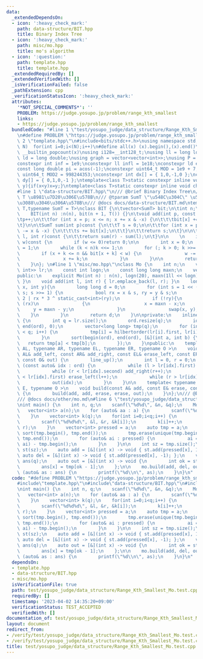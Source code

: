 ```yaml
---
data:
  _extendedDependsOn:
  - icon: ':heavy_check_mark:'
    path: data-structure/BIT.hpp
    title: Binary Index Tree
  - icon: ':heavy_check_mark:'
    path: misc/mo.hpp
    title: mo's algorithm
  - icon: ':question:'
    path: template.hpp
    title: template.hpp
  _extendedRequiredBy: []
  _extendedVerifiedWith: []
  _isVerificationFailed: false
  _pathExtension: cpp
  _verificationStatusIcon: ':heavy_check_mark:'
  attributes:
    '*NOT_SPECIAL_COMMENTS*': ''
    PROBLEM: https://judge.yosupo.jp/problem/range_kth_smallest
    links:
    - https://judge.yosupo.jp/problem/range_kth_smallest
  bundledCode: "#line 1 \"test/yosupo_judge/data_structure/Range_Kth_Smallest_Mo.test.cpp\"\
    \n#define PROBLEM \"https://judge.yosupo.jp/problem/range_kth_smallest\"\n\n#line\
    \ 2 \"template.hpp\"\n#include<bits/stdc++.h>\nusing namespace std;\n#define rep(i,\
    \ N)  for(int i=0;i<(N);i++)\n#define all(x) (x).begin(),(x).end()\n#define popcount(x)\
    \ __builtin_popcount(x)\nusing i128=__int128_t;\nusing ll = long long;\nusing\
    \ ld = long double;\nusing graph = vector<vector<int>>;\nusing P = pair<int, int>;\n\
    constexpr int inf = 1e9;\nconstexpr ll infl = 1e18;\nconstexpr ld eps = 1e-6;\n\
    const long double pi = acos(-1);\nconstexpr uint64_t MOD = 1e9 + 7;\nconstexpr\
    \ uint64_t MOD2 = 998244353;\nconstexpr int dx[] = { 1,0,-1,0 };\nconstexpr int\
    \ dy[] = { 0,1,0,-1 };\ntemplate<class T>static constexpr inline void chmax(T&x,T\
    \ y){if(x<y)x=y;}\ntemplate<class T>static constexpr inline void chmin(T&x,T y){if(x>y)x=y;}\n\
    #line 1 \"data-structure/BIT.hpp\"\n/// @brief Binary Index Tree\n/// @tparam\
    \ T \u8981\u7D20\u306E\u578B\n/// @tparam SumT \"\u548C\u304C\" \u53CE\u307E\u308B\
    \u3088\u3046\u306A\u578B\n/// @docs docs/data-structure/BIT.md\ntemplate<typename\
    \ T,typename SumT = T>\nclass BIT {\n\tvector<SumT> bit;\n\tint n;\npublic:\n\
    \    BIT(int n) :n(n), bit(n + 1, T()) {}\n\tvoid add(int p, const T& w) {\n\t\
    \tp++;\n\t\tfor (int x = p; x <= n; x += x & -x) {\n\t\t\tbit[x] += w;\n\t\t}\n\
    \t}\n\n\tSumT sum(int p)const {\n\t\tT s = 0;\n\n\t\tfor (int x = p; x > 0; x\
    \ -= x & -x) {\n\t\t\ts += bit[x];\n\t\t}\n\t\treturn s;\n\t}\n\n\tSumT sum(int\
    \ l, int r)const {\n\t\treturn sum(r) - sum(l);\n\t}\n\n    \n    int lower_bound(SumT\
    \ w)const {\n        if (w <= 0)return 0;\n\n        int x = 0;\n        int k\
    \ = 1;\n        while (k < n)k <<= 1;\n        for (; k > 0; k >>= 1) {\n    \
    \        if (x + k <= n && bit[x + k] < w) {\n                w -= bit[x + k];\n\
    \                x += k;\n            }\n        }\n\n        return x + 1;\n\
    \    }\n}; \n#line 1 \"misc/mo.hpp\"\nclass Mo {\n    int n;\n    vector<pair<int,\
    \ int>> lr;\n    const int logn;\n    const long long maxn;\n    vector<int> ord;\n\
    public:\n    explicit Mo(int n) : n(n), logn(20), maxn(1ll << logn) { lr.reserve(n);\
    \ }\n    void add(int l, int r) { lr.emplace_back(l, r); }\n    long long hilbertorder(int\
    \ x, int y){\n        long long d = 0;\n        for (int s = 1 << (logn - 1);\
    \ s; s >>= 1) {\n            bool rx = x & s, ry = y & s;\n            d = d <<\
    \ 2 | rx * 3 ^ static_cast<int>(ry);\n            if (!ry){\n                if\
    \ (rx)\n                {\n                    x = maxn - x;\n               \
    \     y = maxn - y;\n                }\n                swap(x, y);\n        \
    \    }\n        }\n        return d;\n    }\n\nprivate:\n    inline void line_up()\
    \ {\n        int q = lr.size();\n        ord.resize(q);\n        iota(begin(ord),\
    \ end(ord), 0);\n        vector<long long> tmp(q);\n        for (int i = 0; i\
    \ < q; i++) {\n            tmp[i] = hilbertorder(lr[i].first, lr[i].second);\n\
    \        }\n        sort(begin(ord), end(ord), [&](int a, int b) {\n         \
    \   return tmp[a] < tmp[b];\n        });\n    }\npublic:\n    template< typename\
    \ AL, typename AR, typename EL, typename ER, typename O >\n    void build(const\
    \ AL& add_left, const AR& add_right, const EL& erase_left, const ER& erase_right,\
    \ const O& out) {\n        line_up();\n        int l = 0, r = 0;\n        for\
    \ (const auto& idx : ord) {\n            while (l > lr[idx].first) add_left(--l);\n\
    \            while (r < lr[idx].second) add_right(r++);\n            while (l\
    \ < lr[idx].first) erase_left(l++);\n            while (r > lr[idx].second) erase_right(--r);\n\
    \            out(idx);\n        }\n    }\n\n    template< typename A, typename\
    \ E, typename O >\n    void build(const A& add, const E& erase, const O& out)\
    \ {\n        build(add, add, erase, erase, out);\n    }\n};\n/// @brief mo's algorithm\n\
    /// @docs docs/other/mo.md\n#line 6 \"test/yosupo_judge/data_structure/Range_Kth_Smallest_Mo.test.cpp\"\
    \nint main() {\n    int n, q;\n    scanf(\"%d%d\", &n, &q);\n    Mo mo(q);\n \
    \   vector<int> a(n);\n    for (auto& aa : a) {\n        scanf(\"%d\", &aa);\n\
    \    }\n    vector<int> k(q);\n    for(int i=0;i<q;i++) {\n        int l, r;\n\
    \        scanf(\"%d%d%d\", &l, &r, &k[i]);\n        k[i]++;\n        mo.add(l,\
    \ r);\n    }\n    vector<int> pressed = a;\n    auto tmp = a;\n    {\n       \
    \ sort(tmp.begin(), tmp.end());\n        tmp.erase(unique(tmp.begin(),tmp.end()),\
    \ tmp.end());\n        for (auto& ai : pressed) {\n            ai = lower_bound(tmp.begin(),tmp.end(),\
    \ ai) - tmp.begin();\n        }\n    }\n\n    int sz = tmp.size();\n    BIT<int>\
    \ st(sz);\n    auto add = [&](int x) -> void { st.add(pressed[x], 1); };\n   \
    \ auto del = [&](int x) -> void { st.add(pressed[x], -1); };\n    vector<int>\
    \ ans(q);\n    auto out = [&](int x) -> void {\n        int ok = st.lower_bound(k[x]);\n\
    \        ans[x] = tmp[ok - 1];\n    };\n\n    mo.build(add, del, out);\n    for\
    \ (auto& as : ans) {\n        printf(\"%d\\n\", as);\n    }\n}\n"
  code: "#define PROBLEM \"https://judge.yosupo.jp/problem/range_kth_smallest\"\n\n\
    #include\"template.hpp\"\n#include\"data-structure/BIT.hpp\"\n#include\"misc/mo.hpp\"\
    \nint main() {\n    int n, q;\n    scanf(\"%d%d\", &n, &q);\n    Mo mo(q);\n \
    \   vector<int> a(n);\n    for (auto& aa : a) {\n        scanf(\"%d\", &aa);\n\
    \    }\n    vector<int> k(q);\n    for(int i=0;i<q;i++) {\n        int l, r;\n\
    \        scanf(\"%d%d%d\", &l, &r, &k[i]);\n        k[i]++;\n        mo.add(l,\
    \ r);\n    }\n    vector<int> pressed = a;\n    auto tmp = a;\n    {\n       \
    \ sort(tmp.begin(), tmp.end());\n        tmp.erase(unique(tmp.begin(),tmp.end()),\
    \ tmp.end());\n        for (auto& ai : pressed) {\n            ai = lower_bound(tmp.begin(),tmp.end(),\
    \ ai) - tmp.begin();\n        }\n    }\n\n    int sz = tmp.size();\n    BIT<int>\
    \ st(sz);\n    auto add = [&](int x) -> void { st.add(pressed[x], 1); };\n   \
    \ auto del = [&](int x) -> void { st.add(pressed[x], -1); };\n    vector<int>\
    \ ans(q);\n    auto out = [&](int x) -> void {\n        int ok = st.lower_bound(k[x]);\n\
    \        ans[x] = tmp[ok - 1];\n    };\n\n    mo.build(add, del, out);\n    for\
    \ (auto& as : ans) {\n        printf(\"%d\\n\", as);\n    }\n}\n"
  dependsOn:
  - template.hpp
  - data-structure/BIT.hpp
  - misc/mo.hpp
  isVerificationFile: true
  path: test/yosupo_judge/data_structure/Range_Kth_Smallest_Mo.test.cpp
  requiredBy: []
  timestamp: '2023-04-02 14:35:20+09:00'
  verificationStatus: TEST_ACCEPTED
  verifiedWith: []
documentation_of: test/yosupo_judge/data_structure/Range_Kth_Smallest_Mo.test.cpp
layout: document
redirect_from:
- /verify/test/yosupo_judge/data_structure/Range_Kth_Smallest_Mo.test.cpp
- /verify/test/yosupo_judge/data_structure/Range_Kth_Smallest_Mo.test.cpp.html
title: test/yosupo_judge/data_structure/Range_Kth_Smallest_Mo.test.cpp
---
```

